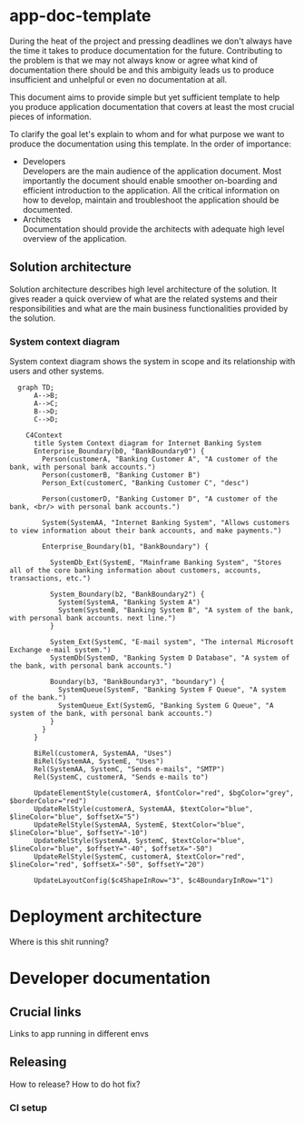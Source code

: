 # app-doc-template

During the heat of the project and pressing deadlines we don't always have the time it takes to produce documentation for the future. Contributing to the problem is that we may not always know or agree what kind of documentation there should be and this ambiguity leads us to produce insufficient and unhelpful or even no documentation at all.

This document aims to provide simple but yet sufficient template to help you produce application documentation that covers at least the most crucial pieces of information.

To clarify the goal let's explain to whom and for what purpose we want to produce the documentation using this template. In the order of importance:
- Developers  
Developers are the main audience of the application document. Most importantly the document should enable smoother on-boarding and efficient introduction to the application. All the critical information on how to develop, maintain and troubleshoot the application should be documented.
- Architects  
Documentation should provide the architects with adequate high level overview of the application. 

## Solution architecture

Solution architecture describes high level architecture of the solution. It gives reader a quick overview of what are the related systems and their responsibilities and what are the main business functionalities provided by the solution.

### System context diagram

System context diagram shows the system in scope and its relationship with users and other systems.


```mermaid
  graph TD;
      A-->B;
      A-->C;
      B-->D;
      C-->D;
```

```mermaid
    C4Context
      title System Context diagram for Internet Banking System
      Enterprise_Boundary(b0, "BankBoundary0") {
        Person(customerA, "Banking Customer A", "A customer of the bank, with personal bank accounts.")
        Person(customerB, "Banking Customer B")      
        Person_Ext(customerC, "Banking Customer C", "desc")            

        Person(customerD, "Banking Customer D", "A customer of the bank, <br/> with personal bank accounts.")

        System(SystemAA, "Internet Banking System", "Allows customers to view information about their bank accounts, and make payments.")  

        Enterprise_Boundary(b1, "BankBoundary") {
         
          SystemDb_Ext(SystemE, "Mainframe Banking System", "Stores all of the core banking information about customers, accounts, transactions, etc.")      

          System_Boundary(b2, "BankBoundary2") {  
            System(SystemA, "Banking System A")  
            System(SystemB, "Banking System B", "A system of the bank, with personal bank accounts. next line.")        
          } 

          System_Ext(SystemC, "E-mail system", "The internal Microsoft Exchange e-mail system.") 
          SystemDb(SystemD, "Banking System D Database", "A system of the bank, with personal bank accounts.") 

          Boundary(b3, "BankBoundary3", "boundary") {  
            SystemQueue(SystemF, "Banking System F Queue", "A system of the bank.")        
            SystemQueue_Ext(SystemG, "Banking System G Queue", "A system of the bank, with personal bank accounts.") 
          }
        }
      }
      
      BiRel(customerA, SystemAA, "Uses")
      BiRel(SystemAA, SystemE, "Uses")
      Rel(SystemAA, SystemC, "Sends e-mails", "SMTP")
      Rel(SystemC, customerA, "Sends e-mails to")

      UpdateElementStyle(customerA, $fontColor="red", $bgColor="grey", $borderColor="red")
      UpdateRelStyle(customerA, SystemAA, $textColor="blue", $lineColor="blue", $offsetX="5")
      UpdateRelStyle(SystemAA, SystemE, $textColor="blue", $lineColor="blue", $offsetY="-10")
      UpdateRelStyle(SystemAA, SystemC, $textColor="blue", $lineColor="blue", $offsetY="-40", $offsetX="-50")
      UpdateRelStyle(SystemC, customerA, $textColor="red", $lineColor="red", $offsetX="-50", $offsetY="20")
      
      UpdateLayoutConfig($c4ShapeInRow="3", $c4BoundaryInRow="1")

```

# Deployment architecture

Where is this shit running?

# Developer documentation

## Crucial links

Links to app running in different envs

## Releasing

How to release? How to do hot fix?

### CI setup



